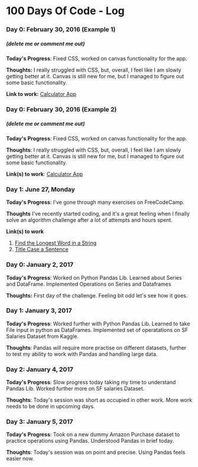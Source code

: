 # 100 Days Of Code - Log

### Day 0: February 30, 2016 (Example 1)
##### (delete me or comment me out)

**Today's Progress**: Fixed CSS, worked on canvas functionality for the app.

**Thoughts:** I really struggled with CSS, but, overall, I feel like I am slowly getting better at it. Canvas is still new for me, but I managed to figure out some basic functionality.

**Link to work:** [Calculator App](http://www.example.com)

### Day 0: February 30, 2016 (Example 2)
##### (delete me or comment me out)

**Today's Progress**: Fixed CSS, worked on canvas functionality for the app.

**Thoughts**: I really struggled with CSS, but, overall, I feel like I am slowly getting better at it. Canvas is still new for me, but I managed to figure out some basic functionality.

**Link(s) to work**: [Calculator App](http://www.example.com)


### Day 1: June 27, Monday

**Today's Progress**: I've gone through many exercises on FreeCodeCamp.

**Thoughts** I've recently started coding, and it's a great feeling when I finally solve an algorithm challenge after a lot of attempts and hours spent.

**Link(s) to work**
1. [Find the Longest Word in a String](https://www.freecodecamp.com/challenges/find-the-longest-word-in-a-string)
2. [Title Case a Sentence](https://www.freecodecamp.com/challenges/title-case-a-sentence)


### Day 0: January 2, 2017 

**Today's Progress**: Worked on Python Pandas Lib. Learned about Series and DataFrame. Implemented Operations on Series and Dataframes

**Thoughts:** First day of the challenge. Feeling bit odd let's see how it goes.


### Day 1: January 3, 2017

**Today's Progress**: Worked further with Python Pandas Lib. Learned to take File input in python as DataFrames. Implemented set of operatations on SF Salaries Dataset from Kaggle.

**Thoughts**: Pandas will require more practise on different datasets, further to test my ability to work with Pandas and handling large data.


### Day 2: January 4, 2017

**Today's Progress**: Slow progress today taking my time to understand Pandas Lib. Worked further more on SF salaries Dataset.

**Thoughts**: Today's session was short as occupied in other work. More work needs to be done in upcoming days.


### Day 3: January 5, 2017

**Today's Progress**: Took on a new dummy Amazon Purchase dataset to practice operations using Pandas. Understood Pandas in brief today.

**Thoughts**: Today's session was on point and precise. Using Pandas feels easier now.